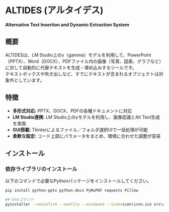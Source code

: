 # ALTIDES (アルタイデス)
**Alternative Text Insertion and Dynamic Extraction System**

## 概要
ALTIDESは、LM Studio上のγ（gamma）モデルを利用して、PowerPoint（PPTX）、Word（DOCX）、PDFファイル内の画像（写真、図表、グラフなど）に対して自動的に代替テキストを生成・埋め込みするツールです。  
テキストボックスや吹き出しなど、すでにテキストが含まれるオブジェクトは対象外としています。

## 特徴
- **多形式対応:** PPTX、DOCX、PDFの各種ドキュメントに対応
- **LM Studio連携:** LM Studio上のγモデルを利用し、画像認識とAlt Text生成を実施
- **GUI搭載:** Tkinterによるファイル／フォルダ選択UIで一括処理が可能
- **柔軟な設定:** コード上部にパラメータをまとめ、環境に合わせた調整が容易

## インストール
### 依存ライブラリのインストール
以下のコマンドで必要なPythonパッケージをインストールしてください。

```bash
pip install python-pptx python-docx PyMuPDF requests Pillow

## Exeコマンド
pyinstaller --noconfirm --onefile --windowed --icon=icon\icon.ico src\altides.py